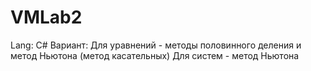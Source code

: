 # VMLab2
Lang: C#
Вариант: Для уравнений - методы половинного деления и метод Ньютона (метод касательных)
         Для систем - метод Ньютона
